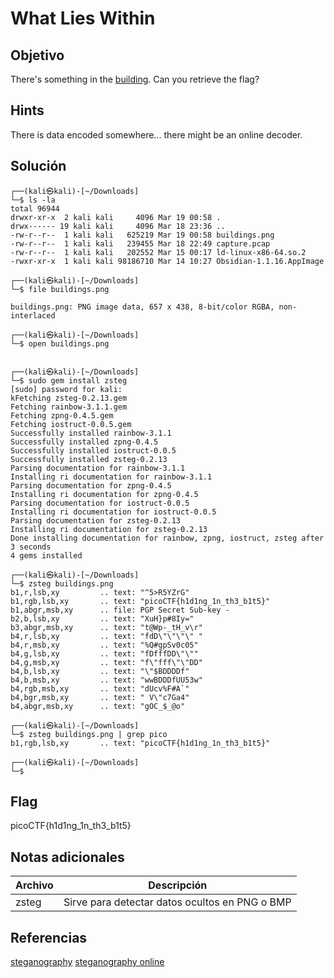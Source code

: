 # What Lies Within

## Objetivo

There's something in the [building](https://jupiter.challenges.picoctf.org/static/011955b303f293d60c8116e6a4c5c84f/buildings.png). Can you retrieve the flag?

## Hints

There is data encoded somewhere... there might be an online decoder.

## Solución

```
┌──(kali㉿kali)-[~/Downloads]
└─$ ls -la
total 96944
drwxr-xr-x  2 kali kali     4096 Mar 19 00:58 .
drwx------ 19 kali kali     4096 Mar 18 23:36 ..
-rw-r--r--  1 kali kali   625219 Mar 19 00:58 buildings.png
-rw-r--r--  1 kali kali   239455 Mar 18 22:49 capture.pcap
-rw-r--r--  1 kali kali   202552 Mar 15 00:17 ld-linux-x86-64.so.2
-rwxr-xr-x  1 kali kali 98186710 Mar 14 10:27 Obsidian-1.1.16.AppImage
                                                                                                    
┌──(kali㉿kali)-[~/Downloads]
└─$ file buildings.png

buildings.png: PNG image data, 657 x 438, 8-bit/color RGBA, non-interlaced
                                                                                                    
┌──(kali㉿kali)-[~/Downloads]
└─$ open buildings.png                   

                                                                                                    
┌──(kali㉿kali)-[~/Downloads]
└─$ sudo gem install zsteg                          
[sudo] password for kali: 
kFetching zsteg-0.2.13.gem
Fetching rainbow-3.1.1.gem
Fetching zpng-0.4.5.gem
Fetching iostruct-0.0.5.gem
Successfully installed rainbow-3.1.1
Successfully installed zpng-0.4.5
Successfully installed iostruct-0.0.5
Successfully installed zsteg-0.2.13
Parsing documentation for rainbow-3.1.1
Installing ri documentation for rainbow-3.1.1
Parsing documentation for zpng-0.4.5
Installing ri documentation for zpng-0.4.5
Parsing documentation for iostruct-0.0.5
Installing ri documentation for iostruct-0.0.5
Parsing documentation for zsteg-0.2.13
Installing ri documentation for zsteg-0.2.13
Done installing documentation for rainbow, zpng, iostruct, zsteg after 3 seconds
4 gems installed
                                                                                                    
┌──(kali㉿kali)-[~/Downloads]
└─$ zsteg buildings.png  
b1,r,lsb,xy         .. text: "^5>R5YZrG"
b1,rgb,lsb,xy       .. text: "picoCTF{h1d1ng_1n_th3_b1t5}"
b1,abgr,msb,xy      .. file: PGP Secret Sub-key -
b2,b,lsb,xy         .. text: "XuH}p#8Iy="
b3,abgr,msb,xy      .. text: "t@Wp-_tH_v\r"
b4,r,lsb,xy         .. text: "fdD\"\"\"\" "
b4,r,msb,xy         .. text: "%Q#gpSv0c05"
b4,g,lsb,xy         .. text: "fDfffDD\"\""
b4,g,msb,xy         .. text: "f\"fff\"\"DD"
b4,b,lsb,xy         .. text: "\"$BDDDDf"
b4,b,msb,xy         .. text: "wwBDDDfUU53w"
b4,rgb,msb,xy       .. text: "dUcv%F#A`"
b4,bgr,msb,xy       .. text: " V\"c7Ga4"
b4,abgr,msb,xy      .. text: "gOC_$_@o"
                                                                                                    
┌──(kali㉿kali)-[~/Downloads]
└─$ zsteg buildings.png | grep pico
b1,rgb,lsb,xy       .. text: "picoCTF{h1d1ng_1n_th3_b1t5}"
                                                                                                    
┌──(kali㉿kali)-[~/Downloads]
└─$ 

```

## Flag

picoCTF{h1d1ng_1n_th3_b1t5}

## Notas adicionales

| Archivo | Descripción |
|------------|-------------|
| zsteg| Sirve para detectar datos ocultos en PNG o BMP|

## Referencias

[steganography](https://www.simplilearn.com/what-is-steganography-article)
[steganography online](https://stylesuxx.github.io/steganography/)